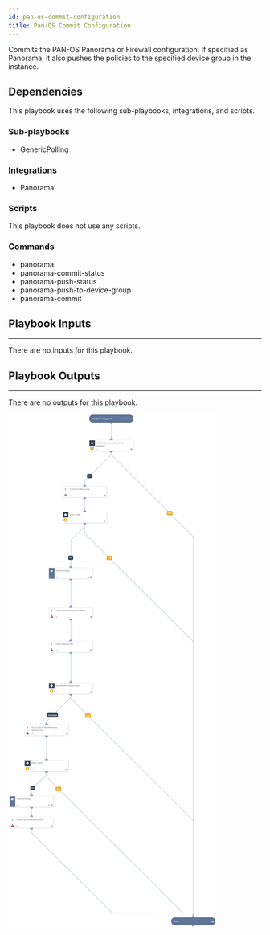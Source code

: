 ```yaml
---
id: pan-os-commit-configuration
title: Pan-OS Commit Configuration
---
```


Commits the PAN-OS Panorama or Firewall configuration. If specified as Panorama, it also pushes the policies to the specified device group in the instance.

## Dependencies
This playbook uses the following sub-playbooks, integrations, and scripts.

### Sub-playbooks
* GenericPolling

### Integrations
* Panorama

### Scripts
This playbook does not use any scripts.

### Commands
* panorama
* panorama-commit-status
* panorama-push-status
* panorama-push-to-device-group
* panorama-commit

## Playbook Inputs
---
There are no inputs for this playbook.

## Playbook Outputs
---
There are no outputs for this playbook.

![Pan-OS_Commit_Configuration](https://github.com/ElazarK/content-docs/blob/master/images/playbooks/PAN-OS_Commit_Configuration.png)

